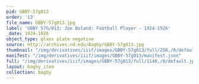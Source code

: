```yaml
---
pid: GBBY-57g013
order: '13'
file_name: GBBY-57g013.jpg
label: 'GBBY 57G/013: Joe Boland: Football Player - 1924-1926'
_date: 1924-1926
object_type: glass plate negative
source: http://archives.nd.edu/Bagby/GBBY-57g013.jpg
thumbnail: "/img/derivatives/iiif/images/GBBY-57g013/full/250,/0/default.jpg"
manifest: "/img/derivatives/iiif/images/GBBY-57g013/manifest.json"
full: "/img/derivatives/iiif/images/GBBY-57g013/full/1140,/0/default.jpg"
layout: bagby_item
collection: bagby
---
```

